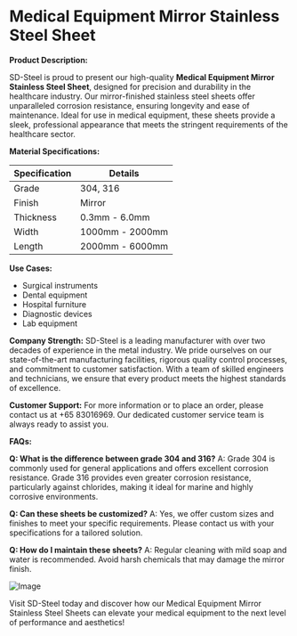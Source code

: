 # Medical Equipment Mirror Stainless Steel Sheet

**Product Description:**

SD-Steel is proud to present our high-quality **Medical Equipment Mirror Stainless Steel Sheet**, designed for precision and durability in the healthcare industry. Our mirror-finished stainless steel sheets offer unparalleled corrosion resistance, ensuring longevity and ease of maintenance. Ideal for use in medical equipment, these sheets provide a sleek, professional appearance that meets the stringent requirements of the healthcare sector.

**Material Specifications:**

| Specification | Details |
|---------------|---------|
| Grade         | 304, 316 |
| Finish        | Mirror |
| Thickness     | 0.3mm - 6.0mm |
| Width         | 1000mm - 2000mm |
| Length        | 2000mm - 6000mm |

**Use Cases:**
- Surgical instruments
- Dental equipment
- Hospital furniture
- Diagnostic devices
- Lab equipment

**Company Strength:**
SD-Steel is a leading manufacturer with over two decades of experience in the metal industry. We pride ourselves on our state-of-the-art manufacturing facilities, rigorous quality control processes, and commitment to customer satisfaction. With a team of skilled engineers and technicians, we ensure that every product meets the highest standards of excellence.

**Customer Support:**
For more information or to place an order, please contact us at +65 83016969. Our dedicated customer service team is always ready to assist you.

**FAQs:**

**Q: What is the difference between grade 304 and 316?**
A: Grade 304 is commonly used for general applications and offers excellent corrosion resistance. Grade 316 provides even greater corrosion resistance, particularly against chlorides, making it ideal for marine and highly corrosive environments.

**Q: Can these sheets be customized?**
A: Yes, we offer custom sizes and finishes to meet your specific requirements. Please contact us with your specifications for a tailored solution.

**Q: How do I maintain these sheets?**
A: Regular cleaning with mild soap and water is recommended. Avoid harsh chemicals that may damage the mirror finish.

![Image](https://github.com/user-attachments/assets/2567258e-e124-4816-932d-1809bd27ef0b)

Visit SD-Steel today and discover how our Medical Equipment Mirror Stainless Steel Sheets can elevate your medical equipment to the next level of performance and aesthetics!